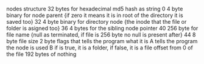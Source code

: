 nodes structure
32 bytes for hexadecimal md5 hash as string 0
4 byte binary for node parent {if zero it means it is in root of the directory it is saved too} 32
4 byte binary for directory node {the inode that the file or folder is asigned too} 36
4 bytes for the sibling node pointer 40
256 byte for file name {null as terminated, if file is 256 byte no null is present after} 44
8 byte file size
2 byte flags that tells the program what it is
<xxxxxxxxxxxxxBA> 
A tells the program the node is used
B if is true, it is a folder, if false, it is a file
offset from 0 of the file
192 bytes of nothing